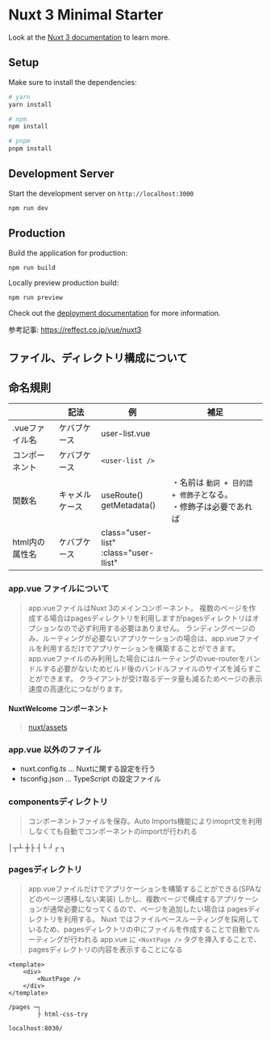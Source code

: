 # Nuxt 3 Minimal Starter

Look at the [Nuxt 3 documentation](https://nuxt.com/docs/getting-started/introduction) to learn more.

## Setup

Make sure to install the dependencies:

```bash
# yarn
yarn install

# npm
npm install

# pnpm
pnpm install
```

## Development Server

Start the development server on `http://localhost:3000`

```bash
npm run dev
```

## Production

Build the application for production:

```bash
npm run build
```

Locally preview production build:

```bash
npm run preview
```

Check out the [deployment documentation](https://nuxt.com/docs/getting-started/deployment) for more information.

参考記事: <https://reffect.co.jp/vue/nuxt3>

## ファイル、ディレクトリ構成について

## 命名規則

|     | 記法 | 例  | 補足 |
| --- | ---- | --- | ---- |
|.vueファイル名|ケバブケース|user-list.vue|      |
|コンポーネント|ケバブケース|`<user-list />`| |
|関数名|キャメルケース|useRoute() <br> getMetadata() | ・名前は `動詞 + 目的語 + 修飾子`となる。<br> ・修飾子は必要であれば |
|html内の属性名|ケバブケース|class="user-list" <br> :class="user-llist"| |

### app.vue ファイルについて
>
> app.vueファイルはNuxt 3のメインコンポーネント。
> 複数のページを作成する場合はpagesディレクトリを利用しますがpagesディレクトリはオプションなので必ず利用する必要はありません。
> ランディングページのみ、ルーティングが必要ないアプリケーションの場合は、app.vueファイルを利用するだけでアプリケーションを構築することができます。
> app.vueファイルのみ利用した場合にはルーティングのvue-routerをバンドルする必要がないためビルド後のバンドルファイルのサイズを減らすことができます。
> クライアントが受け取るデータ量も減るためページの表示速度の高速化につながります。

#### NuxtWelcome コンポーネント
>
> [nuxt/assets](https://github.com/nuxt/assets/tree/main/packages/templates/templates/welcome)

### app.vue 以外のファイル

- nuxt.config.ts    … Nuxtに関する設定を行う
- tsconfig.json     … TypeScript の設定ファイル

### componentsディレクトリ
>
> コンポーネントファイルを保存。Auto Imports機能によりimoprt文を利用しなくても自動でコンポーネントのimportが行われる

│┬┴ ┼├ ┤└ ┘┌ ┐

### pagesディレクトリ
>
> app.vueファイルだけでアプリケーションを構築することができる(SPAなどのページ遷移しない実装)
> しかし、複数ページで構成するアプリケーションが通常必要になってくるので、ページを追加したい場合は
> pagesディレクトリを利用する。
> Nuxt ではファイルベースルーティングを採用しているため、pagesディレクトリの中にファイルを作成することで自動でルーティングが行われる
> app.vue に `<NuxtPage />` タグを挿入することで、pagesディレクトリの内容を表示することになる

```vue:app.vue
<template>
    <div>
        <NuxtPage />
    </div>
</template>
```

```:pagesディレクトリ構成
/pages ─┐
        ├ html-css-try
```

`localhost:8030/`
